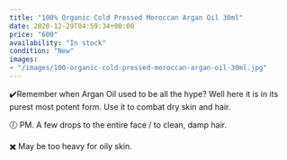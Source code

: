 ```yaml
---
title: "100% Organic Cold Pressed Moroccan Argan Oil 30ml"
date: 2020-12-29T04:59:34+00:00
price: "600"
availability: "In stock"
condition: "New"
images:
- "/images/100-organic-cold-pressed-moroccan-argan-oil-30ml.jpg"
---
```


✔️Remember when Argan Oil used to be all the hype? Well here it is in its purest most potent form. Use it to combat dry skin and hair.

🕖 PM. A few drops to the entire face / to clean, damp hair.

✖️ May be too heavy for oily skin.
